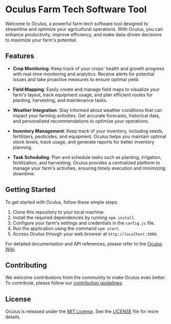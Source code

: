 # Oculus Farm Tech Software Tool

Welcome to Oculus, a powerful farm tech software tool designed to streamline and optimize your agricultural operations. With Oculus, you can enhance productivity, improve efficiency, and make data-driven decisions to maximize your farm's potential.

## Features

- **Crop Monitoring**: Keep track of your crops' health and growth progress with real-time monitoring and analytics. Receive alerts for potential issues and take proactive measures to ensure optimal yield.

- **Field Mapping**: Easily create and manage field maps to visualize your farm's layout, track equipment usage, and plan efficient routes for planting, harvesting, and maintenance tasks.

- **Weather Integration**: Stay informed about weather conditions that can impact your farming activities. Get accurate forecasts, historical data, and personalized recommendations to optimize your operations.

- **Inventory Management**: Keep track of your inventory, including seeds, fertilizers, pesticides, and equipment. Oculus helps you maintain optimal stock levels, track usage, and generate reports for better inventory planning.

- **Task Scheduling**: Plan and schedule tasks such as planting, irrigation, fertilization, and harvesting. Oculus provides a centralized platform to manage your farm's activities, ensuring timely execution and minimizing downtime.

## Getting Started

To get started with Oculus, follow these simple steps:

1. Clone this repository to your local machine.
2. Install the required dependencies by running `npm install`.
3. Configure your farm's settings and credentials in the `config.js` file.
4. Run the application using the command `npm start`.
5. Access Oculus through your web browser at `http://localhost:3000`.

For detailed documentation and API references, please refer to the [Oculus Wiki](https://github.com/your-username/oculus/wiki).

## Contributing

We welcome contributions from the community to make Oculus even better. To contribute, please follow our [contribution guidelines](https://github.com/your-username/oculus/blob/main/CONTRIBUTING.md).

## License

Oculus is released under the [MIT License](https://opensource.org/licenses/MIT). See the [LICENSE](https://github.com/your-username/oculus/blob/main/LICENSE) file for more details.
